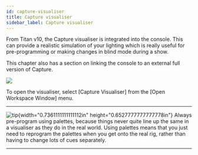 ```yaml
---
id: capture-visualiser 
title: Capture visualiser
sidebar_label: Capture visualiser
---
```


From Titan v10, the Capture visualiser is integrated into the console.
This can provide a realistic simulation of your lighting which is really
useful for pre-programming or making changes in blind mode during a
show.

This chapter also has a section on linking the console to an external
full version of Capture.

![](/docs/images/image96.png)

To open the visualiser, select \[Capture Visualiser\] from the \[Open
Workspace Window\] menu.

  -------------------------------------------------------------------------------------------- --------------------------------------------------------------------------------------------------------------------------------------------------------------------------------------------------------------------------------------------------------------------------------------
  ![tip](/docs/images/image7.png){width="0.7361111111111112in" height="0.6527777777777778in"}   Always pre-program using palettes, because things never quite line up the same in a visualiser as they do in the real world. Using palettes means that you just need to reprogram the palettes when you get onto the real rig, rather than having to change lots of cues separately.
  -------------------------------------------------------------------------------------------- --------------------------------------------------------------------------------------------------------------------------------------------------------------------------------------------------------------------------------------------------------------------------------------


